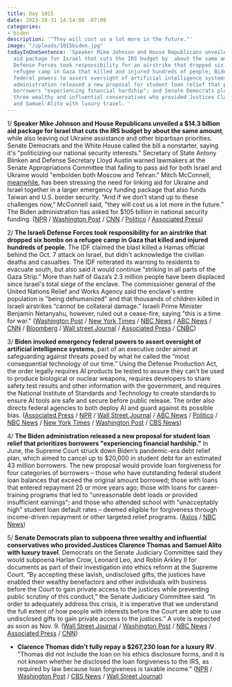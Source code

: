 ```yaml
---
title: Day 1015
date: 2023-10-31 14:54:00 -07:00
categories:
- biden
description: '"They will cost us a lot more in the future."'
image: "/uploads/1015biden.jpg"
todayInOneSentence: 'Speaker Mike Johnson and House Republicans unveiled a $14.3 billion
  aid package for Israel that cuts the IRS budget by  about the same amount; the Israeli
  Defense Forces took responsibility for an airstrike that dropped six bombs on a
  refugee camp in Gaza that killed and injured hundreds of people; Biden invoked emergency
  federal powers to assert oversight of artificial intelligence systems; the Biden
  administration released a new proposal for student loan relief that prioritizes
  borrowers "experiencing financial hardship"; and Senate Democrats plan to subpoena
  three wealthy and influential conservatives who provided Justices Clarence Thomas
  and Samuel Alito with luxury travel. '
---
```


1/ **Speaker Mike Johnson and House Republicans unveiled a $14.3 billion aid package for Israel that cuts the IRS budget by  about the same amount**, while also leaving out Ukraine assistance and other bipartisan priorities. Senate Democrats and the White House called the bill a nonstarter, saying it's "politicizing our national security interests." Secretary of State Antony Blinken and Defense Secretary Lloyd Austin warned lawmakers at the Senate Appropriations Committee that failing to pass aid for both Israel and Ukraine would "embolden both Moscow and Tehran." Mitch McConnell, [meanwhile](https://www.wsj.com/politics/policy/mitch-mcconnell-hopeful-new-speaker-mike-johnson-will-back-ukraine-aid-8a784f41), has been stressing the need for linking aid for Ukraine and Israel together in a larger emergency funding package that also funds Taiwan and U.S. border security. “And if we don’t stand up to these challenges now," McConnell said, "they will cost us a lot more in the future.” The Biden administration has asked for $105 billion in national security funding. ([NPR](https://www.npr.org/2023/10/31/1209670609/house-republicans-israel-funding-bill-irs) / [Washington Post](https://www.washingtonpost.com/business/2023/10/30/house-gop-demands-irs-budget-cuts-pay-israel-aid/) / [CNN](https://www.cnn.com/2023/10/31/politics/blinken-austin-ukraine-israel-funding/index.html) / [Politico](https://www.politico.com/live-updates/2023/10/30/congress/house-unveils-israel-aid-package-00124325) / [Associated Press](https://apnews.com/article/israel-ukraine-congress-senate-austin-blinken-a56354873731af2ea5a96db227059969))

2/ **The Israeli Defense Forces took responsibility for an airstrike that dropped six bombs on a refugee camp in Gaza that killed and injured hundreds of people**. The IDF claimed the blast killed a Hamas official behind the Oct. 7 attack on Israel, but didn't acknowledge the civilian deaths and casualties. The IDF reiterated its warning to residents to evacuate south, but also said it would continue “striking in all parts of the Gaza Strip.” More than half of Gaza’s 2.3 million people have been displaced since Israel's total siege of the enclave. The commissioner general of the United Nations Relief and Works Agency said the enclave's entire population is "being dehumanized" and that thousands of children killed in Israeli airstrikes “cannot be collateral damage.” Israeli Prime Minister Benjamin Netanyahu, however, ruled out a cease-fire, saying "this is a time for war." ([Washington Post](https://www.washingtonpost.com/world/2023/10/31/israel-war-hamas-gaza-news-palestine/) / [New York Times](https://www.nytimes.com/live/2023/10/31/world/israel-hamas-war-gaza-news) / [NBC News](https://www.nbcnews.com/news/world/live-blog/israel-hamas-war-live-updates-rcna122919) / [ABC News](https://abcnews.go.com/International/live-updates/israel-gaza-egypt-russia-airport/idf-confirms-strike-on-jabaliya-refugee-camp-in-gaza-104513270?id=104468652) / [CNN](https://www.cnn.com/middleeast/live-news/israel-hamas-war-gaza-news-10-31-23/index.html) / [Bloomberg](https://www.bloomberg.com/news/articles/2023-10-31/israel-latest-military-strikes-back-at-hezbollah-in-lebanon?srnd=premium&sref=MIBMEEoj) / [Wall street Journal](https://www.wsj.com/livecoverage/israel-hamas-gaza-war-latest) / [Associated Press](https://apnews.com/article/israel-hamas-war-live-updates-10-31-2023-7990a2ce65c08b2b512319c9a9bb280a) / [CNBC](https://www.cnbc.com/2023/10/31/israel-hamas-war-live-updates-latest-news-on-gaza-conflict.html))

3/ **Biden invoked emergency federal powers to assert oversight of artificial intelligence systems**, part of an executive order aimed at safeguarding against threats posed by what he called the “most consequential technology of our time.” Using the Defense Production Act, the order legally requires AI products be tested to assure they can't be used to produce biological or nuclear weapons, requires developers to share safety test results and other information with the government, and requires the National Institute of Standards and Technology to create standards to ensure AI tools are safe and secure before public release. The order also directs federal agencies to both deploy AI and guard against its possible bias. ([Associated Press](https://apnews.com/article/biden-ai-artificial-intelligence-executive-order-cb86162000d894f238f28ac029005059) / [NPR](https://www.npr.org/2023/10/30/1209343819/ai-biden-oversight-executive-order) / [Wall Street Journal](https://www.wsj.com/politics/policy/biden-to-use-emergency-powers-to-mitigate-ai-risks-cf7735d5) / [ABC News](https://abcnews.go.com/Business/biden-executive-order-imposes-new-rules-ai/story?id=104472977) / [Politico](https://www.politico.com/news/2023/10/30/biden-ai-tech-industry-policy-00124185) / [NBC News](https://www.nbcnews.com/tech/tech-news/biden-signs-executive-order-ai-rcna122468) / [New York Times](https://www.nytimes.com/2023/10/30/us/politics/biden-artificial-intelligence.html) / [Washington Post](https://www.washingtonpost.com/technology/2023/10/30/biden-artificial-intelligence-executive-order/) / [CBS News](https://www.cbsnews.com/news/biden-ai-artificial-intelligence-executive-order/))

4/ **The Biden administration released a new proposal for student loan relief that prioritizes borrowers "experiencing financial hardship."** In June, the Supreme Court struck down Biden’s pandemic-era debt relief plan, which aimed to cancel up to $20,000 in student debt for an estimated 43 million borrowers. The new proposal would provide loan forgiveness for four categories of borrowers – those who have outstanding federal student loan balances that exceed the original amount borrowed; those with loans that entered repayment 25 or more years ago; those with loans for career-training programs that led to "unreasonable debt loads or provided insufficient earnings"; and those who attended school with "unacceptably high" student loan default rates – deemed eligible for forgiveness through income-driven repayment or other targeted relief programs. ([Axios](https://www.axios.com/2023/10/31/biden-student-loan-forgiveness-debt-relief-proposal) / [NBC News](https://www.nbcnews.com/politics/white-house/biden-administration-revamps-student-debt-forgiveness-plan-rcna122935))

5/ **Senate Democrats plan to subpoena three wealthy and influential conservatives who provided Justices Clarence Thomas and Samuel Alito with luxury travel**. Democrats on the Senate Judiciary Committee said they would subpoena Harlan Crow, Leonard Leo, and Robin Arkley II for documents as part of their investigation into ethics reform at the Supreme Court. “By accepting these lavish, undisclosed gifts, the justices have enabled their wealthy benefactors and other individuals with business before the Court to gain private access to the justices while preventing public scrutiny of this conduct,” the Senate Judiciary Committee said. “In order to adequately address this crisis, it is imperative that we understand the full extent of how people with interests before the Court are able to use undisclosed gifts to gain private access to the justices.” A vote is expected as soon as Nov. 9. ([Wall Street Journal](https://www.wsj.com/us-news/law/senate-democrats-plan-to-subpoena-wealthy-figures-who-paid-for-thomass-and-alitos-luxury-trips-47b0bf11) / [Washington Post](https://www.washingtonpost.com/politics/2023/10/30/harlan-crow-leonard-leo-subpoena-supreme-court/) / [NBC News](https://www.nbcnews.com/politics/congress/democrats-plan-subpoenas-harlan-crow-leonard-leo-supreme-court-gifts-rcna122909) / [Associated Press](https://apnews.com/article/supreme-court-thomas-ethics-senate-democrats-subpoenas-ed0bc398a8a407ef5b4c64a2d56af5a1) / [CNN](https://www.cnn.com/2023/10/30/politics/senate-judiciary-subpoenas-scotus-ethics-investigation/index.html))

* **Clarence Thomas didn't fully repay a $267,230 loan for a luxury RV**. "Thomas did not include the loan on his ethics disclosure forms, and it is not known whether he disclosed the loan forgiveness to the IRS, as required by law because loan forgiveness is taxable income." ([NPR](https://www.npr.org/2023/10/25/1208600160/new-clarence-thomas-ethics-questions-about-forgiveness-on-luxury-rv-loan) / [Washington Post](https://www.washingtonpost.com/politics/2023/10/25/clarence-thomas-rv-loan-forgive/) / [CBS News](https://www.cbsnews.com/news/clarence-thomas-rv-loan-forgiven-anthony-welters-senate-finance-committee/) / [Wall Street Journal](https://www.wsj.com/politics/policy/clarence-thomas-didnt-fully-repay-267-230-loan-for-luxury-motor-home-senate-report-says-4651d23f))
